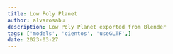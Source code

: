 ```yaml
---
title: Low Poly Planet
author: alvarosabu
description: Low Poly Planet exported from Blender
tags: ['models', 'cientos', 'useGLTF',]
date: 2023-03-27
---
```


<LowpolyPlanet />

